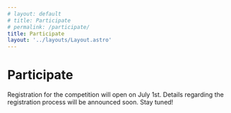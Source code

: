 ```yaml
---
# layout: default
# title: Participate
# permalink: /participate/
title: Participate
layout: '../layouts/Layout.astro'
---
```


# Participate

Registration for the competition will open on July 1st. Details regarding the registration process will be announced soon. Stay tuned!